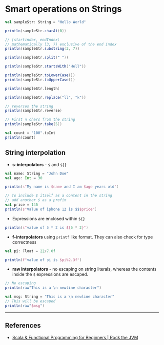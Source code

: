 # Smart operations on Strings

```Scala
val sampleStr: String = "Hello World"

println(sampleStr.charAt(0))

// [startindex, endIndex)
// mathematically [3, 7) exclusive of the end index
println(sampleStr.substring(3, 7))

println(sampleStr.split(" "))

println(sampleStr.startsWith("Hell"))

println(sampleStr.toLowerCase())
println(sampleStr.toUpperCase())

println(sampleStr.length)

println(sampleStr.replace("ll", "k"))

// reverses the string
println(sampleStr.reverse)

// First n chars from the string
println(sampleStr.take(5))

val count = "100".toInt
println(count)
```

## String interpolation

* **s-interpolators** - `$` and `${}`

```Scala
val name: String = "John Doe"
val age: Int = 30

println(s"My name is $name and I am $age years old")

// To include $ itself as a content in the string
// add another $ as a prefix
val price = 145
println(s"Value of iphone 12 is $$$price")
```

* Expressions are enclosed within `${}`

```Scala
println(s"value of 5 * 2 is ${5 * 2}")
```

* **f-interpolators** using `printf` like format. They can also check for type correctness

```Scala
val pi: Float = 22/7.0f

println(f"value of pi is $pi%2.3f")
```

* **raw interpolators** - no escaping on string literals, whereas the contents inside the `$` expressions are escaped.

```Scala
// No escaping
println(raw"This is a \n newline character")

val msg: String = "This is a \n newline character"
// This will be escaped
println(raw"$msg")
```

---

## References

* [Scala & Functional Programming for Beginners | Rock the JVM](https://www.udemy.com/share/1013xsCUMfd1lVR34=/)
